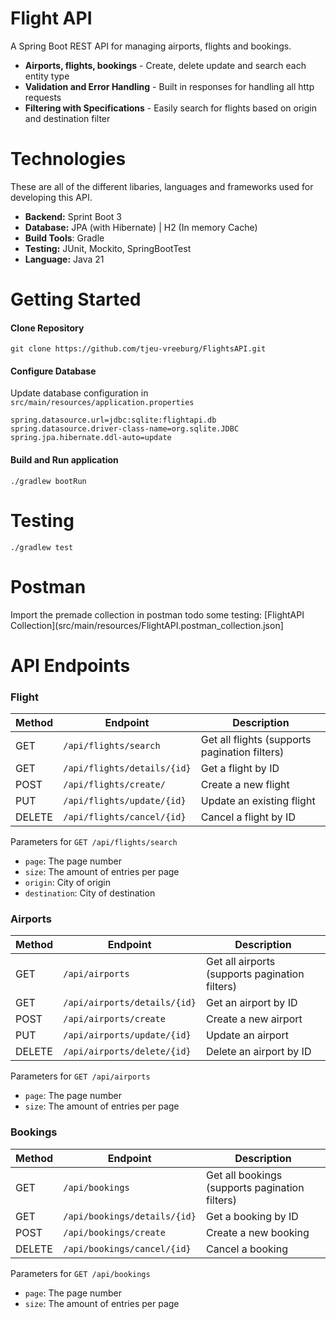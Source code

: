 # Flight API

A Spring Boot REST API for managing airports, flights and bookings.

- **Airports, flights, bookings** - Create, delete update and search each entity type
- **Validation and Error Handling** - Built in responses for handling all http requests
- **Filtering with Specifications** - Easily search for flights based on origin and destination filter

# Technologies
These are all of the different libaries, languages and frameworks used for developing this API.
- **Backend:** Sprint Boot 3
- **Database:** JPA (with Hibernate) | H2 (In memory Cache)
- **Build Tools**: Gradle
- **Testing:** JUnit, Mockito, SpringBootTest
- **Language:** Java 21
# Getting Started

#### Clone Repository
```
git clone https://github.com/tjeu-vreeburg/FlightsAPI.git
```
#### Configure Database
Update database configuration in `src/main/resources/application.properties`
```
spring.datasource.url=jdbc:sqlite:flightapi.db
spring.datasource.driver-class-name=org.sqlite.JDBC
spring.jpa.hibernate.ddl-auto=update
```
#### Build and Run application
```
./gradlew bootRun
```

# Testing
```
./gradlew test
```

# Postman
Import the premade collection in postman todo some testing:
[FlightAPI Collection](src/main/resources/FlightAPI.postman_collection.json]

# API Endpoints
### Flight  
| Method | Endpoint                    | Description                                    |
|--------|-----------------------------|------------------------------------------------|
| GET    | `/api/flights/search`       | Get all flights (supports pagination filters)  |
| GET    | `/api/flights/details/{id}` | Get a flight by ID                             |
| POST   | `/api/flights/create/`      | Create a new flight                            |
| PUT    | `/api/flights/update/{id}`  | Update an existing flight                      |
| DELETE | `/api/flights/cancel/{id}`  | Cancel a flight by ID                          |

Parameters for `GET /api/flights/search`
- `page`: The page number
- `size`: The amount of entries per page
- `origin`: City of origin
- `destination`: City of destination

### Airports 
| Method | Endpoint                     | Description                                    |
|--------|------------------------------|------------------------------------------------|
| GET    | `/api/airports`              | Get all airports (supports pagination filters) |
| GET    | `/api/airports/details/{id}` | Get an airport by ID                           |
| POST   | `/api/airports/create`       | Create a new airport                           |
| PUT    | `/api/airports/update/{id}`  | Update an airport                              |
| DELETE | `/api/airports/delete/{id}`  | Delete an airport by ID                        |

Parameters for `GET /api/airports`
- `page`: The page number
- `size`: The amount of entries per page

### Bookings
| Method | Endpoint                     | Description                                    |
|--------|------------------------------|------------------------------------------------|
| GET    | `/api/bookings`              | Get all bookings (supports pagination filters) |
| GET    | `/api/bookings/details/{id}` | Get a booking by ID                            |
| POST   | `/api/bookings/create`       | Create a new booking                           |
| DELETE | `/api/bookings/cancel/{id}`  | Cancel a booking                               |

Parameters for `GET /api/bookings`
- `page`: The page number
- `size`: The amount of entries per page

